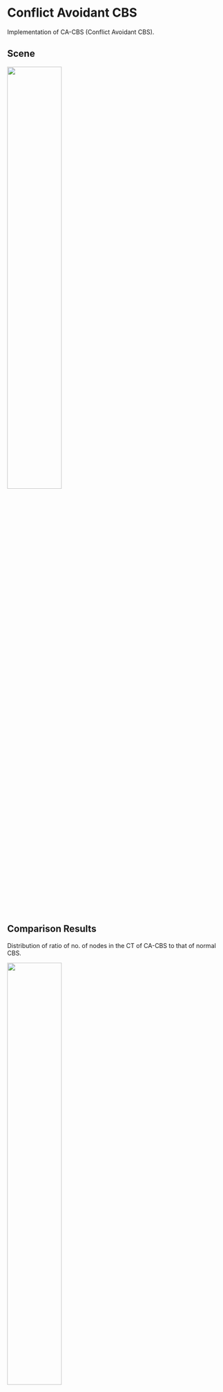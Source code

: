 # Conflict Avoidant CBS 

Implementation of CA-CBS (Conflict Avoidant CBS).


## Scene 

<img src="https://raw.githubusercontent.com/mizimo/ConflictAvoidantCBS-MAPF/master/scene.png" width = "50%">


## Comparison Results

Distribution of ratio of no. of nodes in the CT of CA-CBS to that of normal CBS.

<img src="https://github.com/mizimo/ConflictAvoidantCBS-MAPF/raw/master/Assets/Resources/results/distribution_ratio.png" width = "50%">
